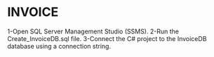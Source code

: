 # INVOICE
 1-Open SQL Server Management Studio (SSMS).
 2-Run the Create_InvoiceDB.sql file.
 3-Connect the C# project to the InvoiceDB database using a connection string.
